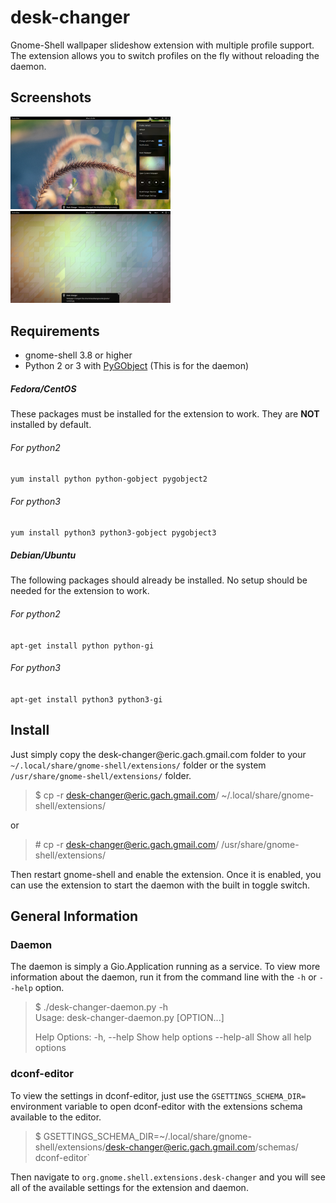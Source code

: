 # desk-changer

Gnome-Shell wallpaper slideshow extension with multiple profile support. The extension allows you to switch profiles
on the fly without reloading the daemon.

## Screenshots

<img src="./screenshot-1.png?raw=true" width="256" title="Screenshot of menu"> <img src="./screenshot-2.png?raw=true" width="256" title="Screenshot of notification">

## Requirements

* gnome-shell 3.8 or higher
* Python 2 or 3 with [PyGObject](https://wiki.gnome.org/action/show/Projects/PyGObject?action=show&redirect=PyGObject) (This is for the daemon)

##### Fedora/CentOS
These packages must be installed for the extension to work. They are **NOT** installed by default.
###### For python2
`yum install python python-gobject pygobject2`

###### For python3
`yum install python3 python3-gobject pygobject3`

##### Debian/Ubuntu
The following packages should already be installed. No setup should be needed for the extension to work.

###### For python2
`apt-get install python python-gi`

###### For python3
`apt-get install python3 python3-gi`

## Install

Just simply copy the desk-changer&commat;eric.gach.gmail.com folder to your `~/.local/share/gnome-shell/extensions/`
folder or the system `/usr/share/gnome-shell/extensions/` folder.

>$ cp -r desk-changer@eric.gach.gmail.com/ ~/.local/share/gnome-shell/extensions/

or

>\# cp -r desk-changer@eric.gach.gmail.com/ /usr/share/gnome-shell/extensions/

Then restart gnome-shell and enable the extension. Once it is enabled, you can use the extension to start the daemon
with the built in toggle switch.

## General Information
### Daemon

The daemon is simply a Gio.Application running as a service. To view more information about the daemon, run it from the
command line with the `-h` or `--help` option.

>$ ./desk-changer-daemon.py -h  
>Usage:
>  desk-changer-daemon.py [OPTION...]
>
>Help Options:
>  -h, --help                Show help options
>  --help-all                Show all help options
>

### dconf-editor

To view the settings in dconf-editor, just use the `GSETTINGS_SCHEMA_DIR=` environment variable to open dconf-editor
with the extensions schema available to the editor.

>$ GSETTINGS_SCHEMA_DIR=~/.local/share/gnome-shell/extensions/desk-changer@eric.gach.gmail.com/schemas/ dconf-editor`

Then navigate to `org.gnome.shell.extensions.desk-changer` and you will see all of the available settings for the
extension and daemon.

